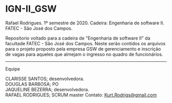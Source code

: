 # IGN-II_GSW

Rafael Rodrigues. 1º semestre de 2020. Cadeira: Engenharia de software II. FATEC - São José dos Campos. 

Repositorio voltado para a cadeira de "Engenharia de software II" da facultade FATEC - São José dos Campos. 
Neste serão contidos os arquivos para o projeto proposto pela empresa GSW de gerenciamento e inscrição de vagas
para aqueles que almejam o ingresso no quadro de funcionários. 

------------------------------------------------------------------------------------------------------------------------
Equipe 

CLARISSE SANTOS; desenvolvedora.          
DOUGLAS BARBOSA; PO                      
JAQUELINE BEZERRA; desenvolvedora.       
RAFAEL RODRIGUES; SCRUM master           Contato: Kurt.Rodrigs@gmail.com 

